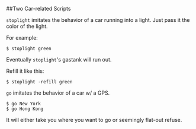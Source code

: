 ##Two Car-related Scripts

`stoplight` imitates the behavior of a car running into a light. Just pass it
the color of the light.

For example: 

    $ stoplight green 

Eventually `stoplight`'s gastank will run out.

Refill it like this:

    $ stoplight -refill green

`go` imitates the behavior of a car w/ a GPS.

    $ go New York
    $ go Hong Kong

It will either take you where you want to go or seemingly flat-out refuse.
